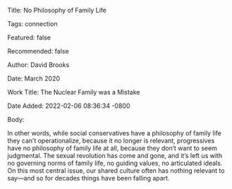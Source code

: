 Title:  No Philosophy of Family Life

Tags:   connection

Featured: false

Recommended: false

Author: David Brooks

Date:   March 2020

Work Title: The Nuclear Family was a Mistake

Date Added: 2022-02-06 08:36:34 -0800

Body:

In other words, while social conservatives have a philosophy of family life they can’t operationalize, because it no longer is relevant, progressives have no philosophy of family life at all, because they don’t want to seem judgmental. The sexual revolution has come and gone, and it’s left us with no governing norms of family life, no guiding values, no articulated ideals. On this most central issue, our shared culture often has nothing relevant to say—and so for decades things have been falling apart.

